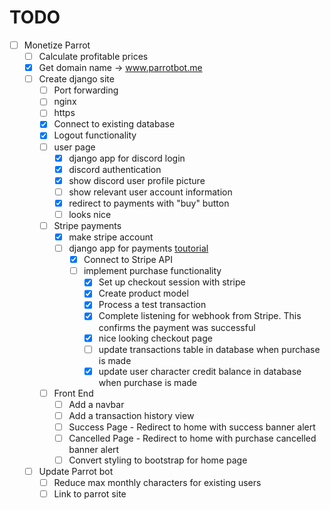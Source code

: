 # TODO

- [ ] Monetize Parrot
  - [ ] Calculate profitable prices
  - [x] Get domain name -> www.parrotbot.me
  - [ ] Create django site
    - [ ] Port forwarding
    - [ ] nginx
    - [ ] https
    - [x] Connect to existing database
    - [x] Logout functionality
    - [ ] user page
      - [x] django app for discord login
      - [x] discord authentication
      - [x] show discord user profile picture
      - [ ] show relevant user account information
      - [x] redirect to payments with "buy" button
      - [ ] looks nice
    - [ ] Stripe payments
      - [x] make stripe account
      - [ ] django app for payments [toutorial](https://www.youtube.com/watch?v=722A27IoQnk)
        - [x] Connect to Stripe API
        - [ ] implement purchase functionality 
          - [x] Set up checkout session with stripe
          - [x] Create product model
          - [x] Process a test transaction
          - [x] Complete listening for webhook from Stripe. This confirms the payment was successful
          - [x] nice looking checkout page
          - [ ] update transactions table in database when purchase is made
          - [x] update user character credit balance in database when purchase is made
    - [ ] Front End
      - [ ] Add a navbar
      - [ ] Add a transaction history view
      - [ ] Success Page - Redirect to home with success banner alert
      - [ ] Cancelled Page - Redirect to home with purchase cancelled banner alert
      - [ ] Convert styling to bootstrap for home page
  - [ ] Update Parrot bot
    - [ ] Reduce max monthly characters for existing users
    - [ ] Link to parrot site
